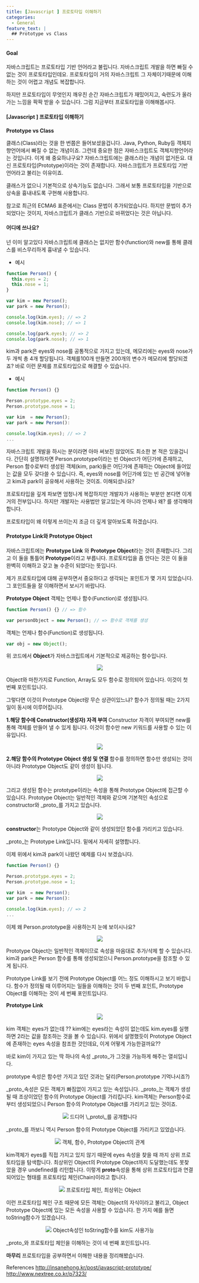 ```yaml
---
title: [Javascript ] 프로토타입 이해하기
categories:
  - General
feature_text: |
  ## Prototype vs Class
---
```


#### Goal

자바스크립트는 프로토타입 기반 언어라고 불립니다. 자바스크립트 개발을 하면 빠질 수 없는 것이 프로토타입인데요. 프로토타입이 거의 자바스크립트 그 자체이기때문에 이해하는 것이 어렵고 개념도 복잡합니다.

하지만 프로토타입이 무엇인지 깨우친 순간 자바스크립트가 재밌어지고, 숙련도가 올라가는 느낌을 팍팍 받을 수 있습니다. 그럼 지금부터 프로토타입을 이해해봅시다.

#### [Javascript ] 프로토타입 이해하기

**Prototype vs Class**

클래스(Class)라는 것을 한 번쯤은 들어보셨을겁니다. Java, Python, Ruby등 객체지향언어에서 빠질 수 없는 개념이죠. 그런데 중요한 점은 자바스크립트도 객체지향언어라는 것입니다. 이게 왜 중요하냐구요? 자바스크립트에는 클래스라는 개념이 없거든요. 대신 프로토타입(Prototype)이라는 것이 존재합니다. 자바스크립트가 프로토타입 기반 언어라고 불리는 이유이죠.

클래스가 없으니 기본적으로 상속기능도 없습니다. 그래서 보통 프로토타입을 기반으로 상속을 흉내내도록 구현해 사용합니다.

참고로 최근의 ECMA6 표준에서는 Class 문법이 추가되었습니다. 하지만 문법이 추가되었다는 것이지, 자바스크립트가 클래스 기반으로 바뀌었다는 것은 아닙니다.

#### 어디에 쓰나요?

넌 이미 알고있다
자바스크립트에 클래스는 없지만 함수(function)와 new를 통해 클래스를 비스무리하게 흉내낼 수 있습니다.

- 예시

```javascript
function Person() {
  this.eyes = 2;
  this.nose = 1;
}

var kim = new Person();
var park = new Person();

console.log(kim.eyes); // => 2
console.log(kim.nose); // => 1

console.log(park.eyes); // => 2
console.log(park.nose); // => 1
```

kim과 park은 eyes와 nose를 공통적으로 가지고 있는데, 메모리에는 eyes와 nose가 두 개씩 총 4개 할당됩니다. 객체를100개 만들면 200개의 변수가 메모리에 할당되겠죠?
바로 이런 문제를 프로토타입으로 해결할 수 있습니다.

- 예시

```javascript
function Person() {}

Person.prototype.eyes = 2;
Person.prototype.nose = 1;

var kim  = new Person();
var park = new Person():

console.log(kim.eyes); // => 2
...
```

자바스크립트 개발을 하시는 분이라면 아마 써보진 않았어도 최소한 본 적은 있을겁니다. 간단히 설명하자면 Person.prototype이라는 빈 Object가 어딘가에 존재하고, Person 함수로부터 생성된 객체(kim, park)들은 어딘가에 존재하는 Object에 들어있는 값을 모두 갖다쓸 수 있습니다.
즉, eyes와 nose를 어딘가에 있는 빈 공간에 넣어놓고 kim과 park이 공유해서 사용하는 것이죠. 이해되셨나요?

프로토타입을 깊게 파보면 엄청나게 복잡하지만 개발자가 사용하는 부분만 본다면 이게 거의 전부입니다. 하지만 개발자는 사용법만 알고있는게 아니라 언제나 왜? 를 생각해야합니다.

프로토타입이 왜 이렇게 쓰이는지 조금 더 깊게 알아보도록 하겠습니다.

#### Prototype Link와 Prototype Object

자바스크립트에는 **Prototype Link** 와 **Prototype Object**라는 것이 존재합니다. 그리고 이 둘을 통틀어 **Prototype**이라고 부릅니다. 프로토타입을 좀 안다는 것은 이 둘을 완벽히 이해하고 갖고 놀 수준이 되었다는 뜻입니다.

제가 프로토타입에 대해 공부하면서 중요하다고 생각되는 포인트가 몇 가지 있었습니다. 그 포인트들을 잘 이해하면서 보시기 바랍니다.

**Prototype Object**
객체는 언제나 함수(Function)로 생성됩니다.

```javascript
function Person() {} // => 함수

var personObject = new Person(); // => 함수로 객체를 생성
```

객체는 언제나 함수(Function)로 생성됩니다.

```javascript
var obj = new Object();
```

위 코드에서 **Object**가 자바스크립트에서 기본적으로 제공하는 함수입니다.

<p align="center">
  <img src="/assets/1_AJIDIoBFrGtUb8Nv-IonQg.png">
</p>

Object와 마찬가지로 Function, Array도 모두 함수로 정의되어 있습니다. 이것이 첫 번째 포인트입니다.

그렇다면 이것이 Prototype Object랑 무슨 상관이있느냐? 함수가 정의될 때는 2가지 일이 동시에 이루어집니다.

**1.해당 함수에 Constructor(생성자) 자격 부여**
Constructor 자격이 부여되면 new를 통해 객체를 만들어 낼 수 있게 됩니다. 이것이 함수만 new 키워드를 사용할 수 있는 이유입니다.

<p align="center">
  <img src="/assets/1_rADwBTPKeORv_Qf-lhbFRA.png">
</p>

**2.해당 함수의 Prototype Object 생성 및 연결**
함수를 정의하면 함수만 생성되는 것이 아니라 Prototype Object도 같이 생성이 됩니다.

<p align="center">
  <img src="/assets/1_PZe_YnLftVZwT1dNs1Iu0A.png">
</p>

그리고 생성된 함수는 prototype이라는 속성을 통해 Prototype Object에 접근할 수 있습니다. Prototype Object는 일반적인 객체와 같으며 기본적인 속성으로 constructor와 \_proto\_를 가지고 있습니다.

<p align="center">
  <img src="/assets/1_NpSb7ha6lMdZpc8hFvBl2g.png">
</p>

**constructor**는 Prototype Object와 같이 생성되었던 함수를 가리키고 있습니다.

\_proto\_는 Prototype Link입니다. 밑에서 자세히 설명합니다.

이제 위에서 kim과 park이 나왔던 예제를 다시 보겠습니다.

```javascript
function Person() {}

Person.prototype.eyes = 2;
Person.prototype.nose = 1;

var kim  = new Person();
var park = new Person():

console.log(kim.eyes); // => 2
...
```

이제 왜 Person.prototype을 사용하는지 눈에 보이시나요?

<p align="center">
  <img src="/assets/1_PLRkoBdVZv9vZW1Z4FlLJw.png">
</p>

Prototype Object는 일반적인 객체이므로 속성을 마음대로 추가/삭제 할 수 있습니다. kim과 park은 Person 함수를 통해 생성되었으니 Person.prototype을 참조할 수 있게 됩니다.

Prototype Link를 보기 전에 Prototype Object를 어느 정도 이해하시고 보기 바랍니다. 함수가 정의될 때 이루어지는 일들을 이해하는 것이 두 번째 포인트, Prototype Object를 이해하는 것이 세 번째 포인트입니다.

**Prototype Link**

<p align="center">
  <img src="/assets/1_TPkfy4eqiHHpWDvEOjfQCg.png">
</p>

kim 객체는 eyes가 없는데 ??
kim에는 eyes라는 속성이 없는데도 kim.eyes를 실행하면 2라는 값을 참조하는 것을 볼 수 있습니다. 위에서 설명했듯이 Prototype Object에 존재하는 eyes 속성을 참조한 것인데요, 이게 어떻게 가능한걸까요??

바로 kim이 가지고 있는 딱 하나의 속성 \_proto\_가 그것을 가능하게 해주는 열쇠입니다.

prototype 속성은 함수만 가지고 있던 것과는 달리(Person.prototype 기억나시죠?)

\_proto\_속성은 모든 객체가 빠짐없이 가지고 있는 속성입니다.
\_proto\_는 객체가 생성될 때 조상이었던 함수의 Prototype Object를 가리킵니다. kim객체는 Person함수로부터 생성되었으니 Person 함수의 Prototype Object를 가리키고 있는 것이죠.

<p align="center">
  <img src="/assets/1_4V9q1tS5GWLU4sMkhOVNEg.png">
드디어 \_proto\_를 공개합니다
</p>

\_proto\_를 까보니 역시 Person 함수의 Prototype Object를 가리키고 있었습니다.

<p align="center">
  <img src="/assets/1_jMTxqTYDZGhykJQoimmb0A.png">
  객체, 함수, Prototype Object의 관계
</p>

kim객체가 eyes를 직접 가지고 있지 않기 때문에 eyes 속성을 찾을 때 까지 상위 프로토타입을 탐색합니다. 최상위인 Object의 Prototype Object까지 도달했는데도 못찾았을 경우 undefined를 리턴합니다. 이렇게 **proto**속성을 통해 상위 프로토타입과 연결되어있는 형태를 프로토타입 체인(Chain)이라고 합니다.

<p align="center">
  <img src="/assets/1_mwPfPuTeiQiGoPmcAXB-Kg.png">
프로토타입 체인, 최상위는 Object  
</p>

이런 프로토타입 체인 구조 때문에 모든 객체는 Object의 자식이라고 불리고, Object Prototype Object에 있는 모든 속성을 사용할 수 있습니다. 한 가지 예를 들면 toString함수가 있겠습니다.

<p align="center">
  <img src="/assets/1_VW4PFea8x7LQiHp3PI8Hrg.png">
Object속성인 toString함수를 kim도 사용가능
</p>

\_proto\_와 프로토타입 체인을 이해하는 것이 네 번째 포인트입니다.

**마무리**
프로토타입을 공부하면서 이해한 내용을 정리해봤습니다.

References
http://insanehong.kr/post/javascript-prototype/
http://www.nextree.co.kr/p7323/
